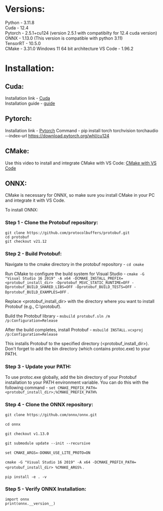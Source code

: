 # Versions:
Python - 3.11.8 <br>
Cuda -  12.4 <br>
Pytorch - 2.5.1+cu124 (version 2.5.1 with compatibilty for 12.4 cuda version) <br>
ONNX - 1.13.0 (This version is compatible with python 3.11) <br>
TensorRT - 10.5.0 <br>
CMake - 3.31.0
Windows 11 64 bit architecture
VS Code - 1.96.2
# Installation:
## Cuda:
Installation link - [Cuda](https://developer.nvidia.com/cuda-12-4-0-download-archive?target_os=Windows&target_arch=x86_64&target_version=11&target_type=exe_local) <br>
Installation guide - [guide](https://docs.nvidia.com/cuda/cuda-installation-guide-microsoft-windows/index.html)

## Pytorch:
Installation link - [Pytorch](https://pytorch.org/get-started/locally/)
Command - pip install torch torchvision torchaudio --index-url https://download.pytorch.org/whl/cu124

## CMake:
Use this video to install and integrate CMake with VS Code: [CMake with VS Code](https://www.youtube.com/watch?v=_BWU5mWqVA4&pp=ygUlY21ha2UgaW5zdGFsbCBpbiB3aW5kb3dzIHdpdGggdnMgY29kZQ%3D%3D)

## ONNX:
CMake is necessary for ONNX, so make sure you install CMake in your PC and integrate it with VS Code. <br>

To install ONNX: <br>
### Step 1 - Clone the Protobuf repository: 
`git clone https://github.com/protocolbuffers/protobuf.git` <br>
`cd protobuf`<br>
`git checkout v21.12`<br>

### Step 2 - Build Protobuf: 
Navigate to the cmake directory in the protobuf repository - `cd cmake` <br>

Run CMake to configure the build system for Visual Studio - `cmake -G "Visual Studio 16 2019" -A x64 -DCMAKE_INSTALL_PREFIX=<protobuf_install_dir> -Dprotobuf_MSVC_STATIC_RUNTIME=OFF -Dprotobuf_BUILD_SHARED_LIBS=OFF -Dprotobuf_BUILD_TESTS=OFF -Dprotobuf_BUILD_EXAMPLES=OFF` . <br>

Replace <protobuf_install_dir> with the directory where you want to install Protobuf (e.g., C:\protobuf). <br>

Build the Protobuf library - `msbuild protobuf.sln /m /p:Configuration=Release` <br>

After the build completes, install Protobuf - `msbuild INSTALL.vcxproj /p:Configuration=Release` <br>

This installs Protobuf to the specified directory (<protobuf_install_dir>). Don't forget to add the bin directory (which contains protoc.exe) to your PATH. <br>

### Step 3 - Update your PATH: 
To use protoc.exe globally, add the bin directory of your Protobuf installation to your PATH environment variable. You can do this with the following command - `set CMAKE_PREFIX_PATH=<protobuf_install_dir>;%CMAKE_PREFIX_PATH%` <br>

### Step 4 - Clone the ONNX repository: 
`git clone https://github.com/onnx/onnx.git` <br><br>
`cd onnx` <br><br>
`git checkout v1.13.0` <br><br>
`git submodule update --init --recursive` <br><br>
`set CMAKE_ARGS=-DONNX_USE_LITE_PROTO=ON` <br><br>
`cmake -G "Visual Studio 16 2019" -A x64 -DCMAKE_PREFIX_PATH=<protobuf_install_dir> %CMAKE_ARGS%` . <br><br>
`pip install -e . -v` <br>

### Step 5 - Verify ONNX Installation: 
`import onnx` <br>
`print(onnx.__version__)` <br>














